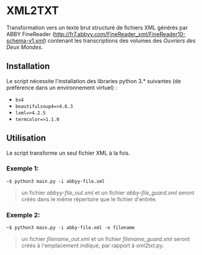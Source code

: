 # XML2TXT

Transformation vers un texte brut structuré de fichiers XML générés par ABBY FineReader (http://fr7.abbyy.com/FineReader_xml/FineReader10-schema-v1.xml) contenant les transcriptions des volumes des *Ouvriers des Deux Mondes*.

## Installation
Le script nécessite l'installation des libraries python 3.* suivantes (de préférence dans un environnement virtuel) :
- `bs4`
- `beautifulsoup4=>4.6.3`
- `lxml=>4.2.5`
- `termcolor=>1.1.0`

## Utilisation
Le script transforme un seul fichier XML à la fois.

### Exemple 1:
```
~$ python3 main.py -i abbyy-file.xml
```

> un fichier *abbyy-file\_out.xml* et un fichier *abby-file\_guard.xml* seront créés dans le même répertoire que le fichier d'entrée.

### Exemple 2:
```
~$ python3 main.py -i abby-file.xml -o filename
```

> un fichier *filename\_out.xml* et un fichier *filename\_guard.xml* seront créés à l'emplacement indiqué, par rapport à xml2txt.py.


